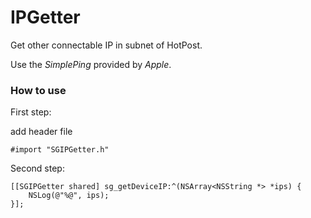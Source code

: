 # IPGetter
Get other connectable IP in subnet of HotPost.

Use the *SimplePing* provided by *Apple*.

### How to use

First step:

add header file

```objc
#import "SGIPGetter.h"
```

Second step:

```objc
[[SGIPGetter shared] sg_getDeviceIP:^(NSArray<NSString *> *ips) {
    NSLog(@"%@", ips);
}];
```


